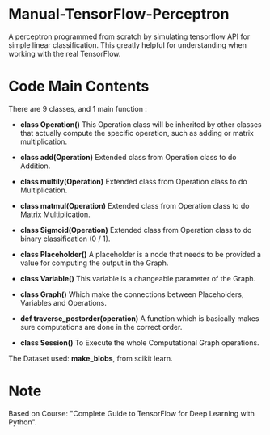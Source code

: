 # Manual-TensorFlow-Perceptron
A perceptron programmed from scratch by simulating tensorflow API for simple linear classification. This greatly helpful for understanding when working with the real TensorFlow.


# Code Main Contents
There are 9 classes, and 1 main function :

+ **class Operation()** This Operation class will be inherited by other classes that actually compute the specific
    operation, such as adding or matrix multiplication.
+ **class add(Operation)** Extended class from Operation class to do Addition.
+ **class multily(Operation)** Extended class from Operation class to do Multiplication.
+ **class matmul(Operation)** Extended class from Operation class to do Matrix Multiplication.
+ **class Sigmoid(Operation)** Extended class from Operation class to do binary classification (0 / 1).

+ **class Placeholder()** A placeholder is a node that needs to be provided a value for computing the output in the Graph.
+ **class Variable()** This variable is a changeable parameter of the Graph.
+ **class Graph()** Which make the connections between Placeholders, Variables and Operations.

+ **def traverse_postorder(operation)** A function which is basically makes sure computations are done in the correct order.

+ **class Session()** To Execute the whole Computational Graph operations.

The Dataset used: **make_blobs**, from scikit learn.

# Note
Based on Course: "Complete Guide to TensorFlow for Deep Learning with Python".


